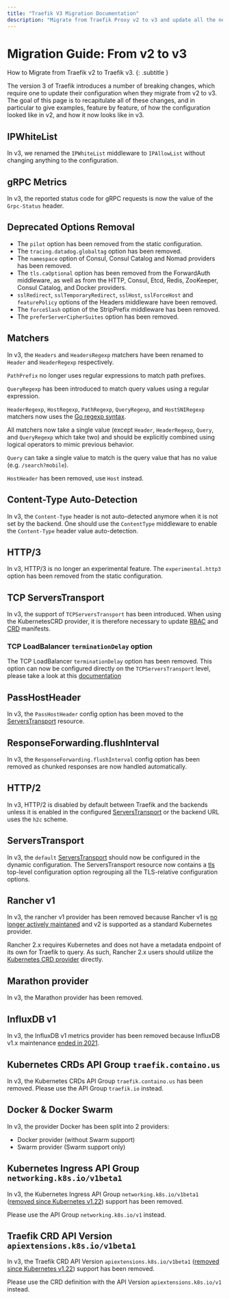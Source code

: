 ```yaml
---
title: "Traefik V3 Migration Documentation"
description: "Migrate from Traefik Proxy v2 to v3 and update all the necessary configurations to take advantage of all the improvements. Read the technical documentation."
---
```


# Migration Guide: From v2 to v3

How to Migrate from Traefik v2 to Traefik v3.
{: .subtitle }

The version 3 of Traefik introduces a number of breaking changes,
which require one to update their configuration when they migrate from v2 to v3.
The goal of this page is to recapitulate all of these changes, and in particular to give examples,
feature by feature, of how the configuration looked like in v2, and how it now looks like in v3.

## IPWhiteList

In v3, we renamed the `IPWhiteList` middleware to `IPAllowList` without changing anything to the configuration. 

## gRPC Metrics

In v3, the reported status code for gRPC requests is now the value of the `Grpc-Status` header.  

## Deprecated Options Removal

- The `pilot` option has been removed from the static configuration.
- The `tracing.datadog.globaltag` option has been removed.
- The `namespace` option of Consul, Consul Catalog and Nomad providers has been removed.
- The `tls.caOptional` option has been removed from the ForwardAuth middleware, as well as from the HTTP, Consul, Etcd, Redis, ZooKeeper, Consul Catalog, and Docker providers.
- `sslRedirect`, `sslTemporaryRedirect`, `sslHost`, `sslForceHost` and `featurePolicy` options of the Headers middleware have been removed.
- The `forceSlash` option of the StripPrefix middleware has been removed.
- The `preferServerCipherSuites` option has been removed.

## Matchers

In v3, the `Headers` and `HeadersRegexp` matchers have been renamed to `Header` and `HeaderRegexp` respectively.

`PathPrefix` no longer uses regular expressions to match path prefixes.

`QueryRegexp` has been introduced to match query values using a regular expression.

`HeaderRegexp`, `HostRegexp`, `PathRegexp`, `QueryRegexp`, and `HostSNIRegexp` matchers now uses the [Go regexp syntax](https://golang.org/pkg/regexp/syntax/).

All matchers now take a single value (except `Header`, `HeaderRegexp`, `Query`, and `QueryRegexp` which take two)
and should be explicitly combined using logical operators to mimic previous behavior.

`Query` can take a single value to match is the query value that has no value (e.g. `/search?mobile`).

`HostHeader` has been removed, use `Host` instead.

## Content-Type Auto-Detection

In v3, the `Content-Type` header is not auto-detected anymore when it is not set by the backend.
One should use the `ContentType` middleware to enable the `Content-Type` header value auto-detection.

## HTTP/3

In v3, HTTP/3 is no longer an experimental feature.
The `experimental.http3` option has been removed from the static configuration.

## TCP ServersTransport

In v3, the support of `TCPServersTransport` has been introduced.
When using the KubernetesCRD provider, it is therefore necessary to update [RBAC](../reference/dynamic-configuration/kubernetes-crd.md#rbac) and [CRD](../reference/dynamic-configuration/kubernetes-crd.md) manifests.

### TCP LoadBalancer `terminationDelay` option

The TCP LoadBalancer `terminationDelay` option has been removed.
This option can now be configured directly on the `TCPServersTransport` level, please take a look at this [documentation](../routing/services/index.md#terminationdelay)

## PassHostHeader

In v3, the `PassHostHeader` config option has been moved to the [ServersTransport](../routing/services/index.md#passhostheader) resource.

## ResponseForwarding.flushInterval

In v3, the `ResponseForwarding.flushInterval` config option has been removed as chunked responses are now handled automatically.

## HTTP/2

In v3, HTTP/2 is disabled by default between Traefik and the backends unless it is enabled in the configured [ServersTransport](../routing/services/index.md#enablehttp2) 
or the backend URL uses the `h2c` scheme.

## ServersTransport

In v3, the `default` [ServersTransport](../routing/services/index.md#serverstransport_1) should now be configured in the dynamic configuration.
The ServersTransport resource now contains a [tls](../routing/services/index.md#tls) top-level configuration option regrouping all the TLS-relative configuration options.  

## Rancher v1

In v3, the rancher v1 provider has been removed because Rancher v1 is [no longer actively maintaned](https://rancher.com/docs/os/v1.x/en/support/) and v2 is supported as a standard Kubernetes provider.

Rancher 2.x requires Kubernetes and does not have a metadata endpoint of its own for Traefik to query.
As such, Rancher 2.x users should utilize the [Kubernetes CRD provider](../providers/kubernetes-crd.md) directly.

## Marathon provider

In v3, the Marathon provider has been removed.

## InfluxDB v1

In v3, the InfluxDB v1 metrics provider has been removed because InfluxDB v1.x maintenance [ended in 2021](https://www.influxdata.com/blog/influxdb-oss-and-enterprise-roadmap-update-from-influxdays-emea/).

## Kubernetes CRDs API Group `traefik.containo.us`

In v3, the Kubernetes CRDs API Group `traefik.containo.us` has been removed. 
Please use the API Group `traefik.io` instead.

## Docker & Docker Swarm

In v3, the provider Docker has been split into 2 providers:

- Docker provider (without Swarm support)
- Swarm provider  (Swarm support only)

## Kubernetes Ingress API Group `networking.k8s.io/v1beta1`

In v3, the Kubernetes Ingress API Group `networking.k8s.io/v1beta1` ([removed since Kubernetes v1.22](https://kubernetes.io/docs/reference/using-api/deprecation-guide/#ingress-v122)) support has been removed.

Please use the API Group `networking.k8s.io/v1` instead.

## Traefik CRD API Version `apiextensions.k8s.io/v1beta1`

In v3, the Traefik CRD API Version `apiextensions.k8s.io/v1beta1` ([removed since Kubernetes v1.22](https://kubernetes.io/docs/reference/using-api/deprecation-guide/#customresourcedefinition-v122)) support has been removed.

Please use the CRD definition with the API Version `apiextensions.k8s.io/v1` instead.
